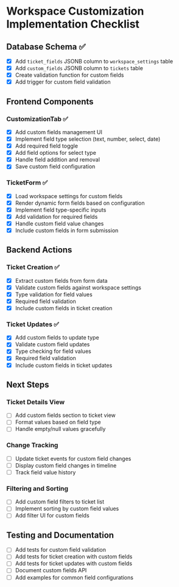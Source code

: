 # Workspace Customization Implementation Checklist

## Database Schema ✅
- [x] Add `ticket_fields` JSONB column to `workspace_settings` table
- [x] Add `custom_fields` JSONB column to `tickets` table
- [x] Create validation function for custom fields
- [x] Add trigger for custom field validation

## Frontend Components
### CustomizationTab ✅
- [x] Add custom fields management UI
- [x] Implement field type selection (text, number, select, date)
- [x] Add required field toggle
- [x] Add field options for select type
- [x] Handle field addition and removal
- [x] Save custom field configuration

### TicketForm ✅
- [x] Load workspace settings for custom fields
- [x] Render dynamic form fields based on configuration
- [x] Implement field type-specific inputs
- [x] Add validation for required fields
- [x] Handle custom field value changes
- [x] Include custom fields in form submission

## Backend Actions
### Ticket Creation ✅
- [x] Extract custom fields from form data
- [x] Validate custom fields against workspace settings
- [x] Type validation for field values
- [x] Required field validation
- [x] Include custom fields in ticket creation

### Ticket Updates ✅
- [x] Add custom fields to update type
- [x] Validate custom field updates
- [x] Type checking for field values
- [x] Required field validation
- [x] Include custom fields in ticket updates

## Next Steps
### Ticket Details View
- [ ] Add custom fields section to ticket view
- [ ] Format values based on field type
- [ ] Handle empty/null values gracefully

### Change Tracking
- [ ] Update ticket events for custom field changes
- [ ] Display custom field changes in timeline
- [ ] Track field value history

### Filtering and Sorting
- [ ] Add custom field filters to ticket list
- [ ] Implement sorting by custom field values
- [ ] Add filter UI for custom fields

## Testing and Documentation
- [ ] Add tests for custom field validation
- [ ] Add tests for ticket creation with custom fields
- [ ] Add tests for ticket updates with custom fields
- [ ] Document custom fields API
- [ ] Add examples for common field configurations 